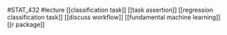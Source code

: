 #STAT_432
#lecture
[[classification task]]
[[task assertion]]
[[regression classification task]]
[[discuss workflow]]
[[fundamental machine learning]]
[[r package]]
